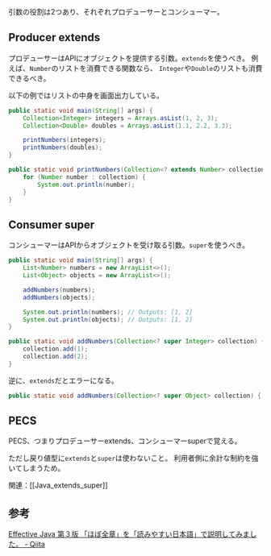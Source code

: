 引数の役割は2つあり、それぞれプロデューサーとコンシューマー。

## Producer extends
プロデューサーはAPIにオブジェクトを提供する引数。`extends`を使うべき。
例えば、`Number`のリストを消費できる関数なら、
`Integer`や`Double`のリストも消費できるべき。

以下の例ではリストの中身を画面出力している。
```java
public static void main(String[] args) {
    Collection<Integer> integers = Arrays.asList(1, 2, 3);
    Collection<Double> doubles = Arrays.asList(1.1, 2.2, 3.3);

    printNumbers(integers);
    printNumbers(doubles);
}

public static void printNumbers(Collection<? extends Number> collection) {
    for (Number number : collection) {
        System.out.println(number);
    }
}
```

## Consumer super
コンシューマーはAPIからオブジェクトを受け取る引数。`super`を使うべき。
```java
public static void main(String[] args) {
    List<Number> numbers = new ArrayList<>();
    List<Object> objects = new ArrayList<>();

    addNumbers(numbers);
    addNumbers(objects);

    System.out.println(numbers); // Outputs: [1, 2]
    System.out.println(objects); // Outputs: [1, 2]
}

public static void addNumbers(Collection<? super Integer> collection) {
    collection.add(1);
    collection.add(2);
}
```
逆に、`extends`だとエラーになる。
```java
public static void addNumbers(Collection<? super Object> collection) {
```

## PECS
PECS、つまりプロデューサーextends、コンシューマーsuperで覚える。

ただし戻り値型に`extends`と`super`は使わないこと。
利用者側に余計な制約を強いてしまうため。

関連：[[Java_extends_super]]

## 参考
[Effective Java 第３版 「ほぼ全章」を「読みやすい日本語」で説明してみました。 - Qiita](https://qiita.com/nyandora/items/3e5ec76ca3881bc17924)
